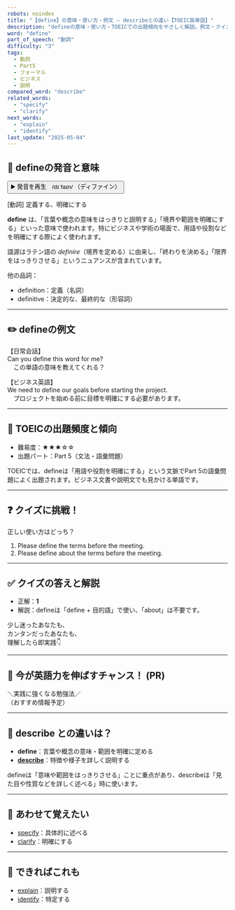 ```yaml
---
robots: noindex
title: "【define】の意味・使い方・例文 ― describeとの違い【TOEIC英単語】"
description: "defineの意味・使い方・TOEICでの出題傾向をやさしく解説。例文・クイズ付きでdescribeとの違いもわかりやすく学べます。"
word: "define"
part_of_speech: "動詞"
difficulty: "3"
tags:
  - 動詞
  - Part5
  - フォーマル
  - ビジネス
  - 説明
compared_word: "describe"
related_words:
  - "specify"
  - "clarify"
next_words:
  - "explain"
  - "identify"
last_update: "2025-05-04"
---
```


## 🔰 defineの発音と意味

<button class="play-audio" onclick="playTTS('define')">
  <span class="play-audio-main">
    ▶️ 発音を再生　/dɪˈfaɪn/
  </span>
  <span class="play-audio-sub">
    （ディファイン）
  </span>
</button>

[動詞] 定義する、明確にする

**define** は、「言葉や概念の意味をはっきりと説明する」「境界や範囲を明確にする」といった意味で使われます。特にビジネスや学術の場面で、用語や役割などを明確にする際によく使われます。

語源はラテン語の *definire*（境界を定める）に由来し、「終わりを決める」「限界をはっきりさせる」というニュアンスが含まれています。

他の品詞：  
- definition：定義（名詞）
- definitive：決定的な、最終的な（形容詞）

---

## ✏️ defineの例文

【日常会話】  
Can you define this word for me?  
　この単語の意味を教えてくれる？

【ビジネス英語】  
We need to define our goals before starting the project.  
　プロジェクトを始める前に目標を明確にする必要があります。

---

## 🎯 TOEICの出題頻度と傾向

- 難易度：★★★☆☆
- 出題パート：Part 5（文法・語彙問題）

TOEICでは、defineは「用語や役割を明確にする」という文脈でPart 5の語彙問題によく出題されます。ビジネス文書や説明文でも見かける単語です。

---

## ❓ クイズに挑戦！

正しい使い方はどっち？

1. Please define the terms before the meeting.  
2. Please define about the terms before the meeting.

---

## ✅ クイズの答えと解説

- 正解：**1**
- 解説：defineは「define + 目的語」で使い、「about」は不要です。

少し迷ったあなたも、  
カンタンだったあなたも、  
理解したら即実践👇️

---

## 🚀 今が英語力を伸ばすチャンス！ (PR)

<div class="info-center">
＼実践に強くなる勉強法／<br>  
（おすすめ情報予定）
</div>

---

## 🤔  describe との違いは？

- **define**：言葉や概念の意味・範囲を明確に定める
- **[describe](/describe)**：特徴や様子を詳しく説明する

defineは「意味や範囲をはっきりさせる」ことに重点があり、describeは「見た目や性質などを詳しく述べる」時に使います。

---

## 🧩 あわせて覚えたい

- [specify](/specify)：具体的に述べる
- [clarify](/clarify)：明確にする

---

## 📖 できればこれも

- [explain](/explain)：説明する
- [identify](/identify)：特定する

<!-- cvid: aid23_bid46 -->
